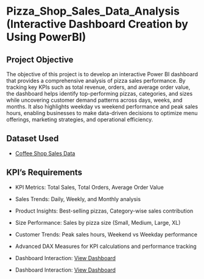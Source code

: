 # Pizza_Shop_Sales_Data_Analysis (Interactive Dashboard Creation by Using PowerBI)
## Project Objective
  The objective of this project is to develop an interactive Power BI dashboard that provides a comprehensive analysis of pizza sales performance. By tracking key KPIs such as total revenue, orders, and average order value, the dashboard helps identify top-performing pizzas, categories, and sizes while uncovering customer demand patterns across days, weeks, and months. It also highlights weekday vs weekend performance and peak sales hours, enabling businesses to make data-driven decisions to optimize menu offerings, marketing strategies, and operational efficiency.

## Dataset Used
- <a href="https://github.com/ajith253/PowerBI_Pizza_Sales_Dashboard/blob/main/pizza_sales.csv">Coffee Shop Sales Data</a>

## KPI’s Requirements
- KPI Metrics: Total Sales, Total Orders, Average Order Value
- Sales Trends: Daily, Weekly, and Monthly analysis
- Product Insights: Best-selling pizzas, Category-wise sales contribution
- Size Performance: Sales by pizza size (Small, Medium, Large, XL)
- Customer Trends: Peak sales hours, Weekend vs Weekday performance
- Advanced DAX Measures for KPI calculations and performance tracking

  

- Dashboard Interaction: [View Dashboard](https://github.com/ajith253/PowerBI_Pizza_Sales_Dashboard/blob/main/Pizza_sales_1.png)
- Dashboard Interaction: [View Dashboard](https://github.com/ajith253/PowerBI_Pizza_Sales_Dashboard/blob/main/Pizza_sales_2.png)
